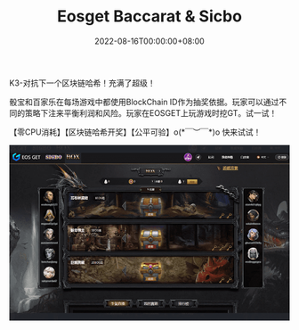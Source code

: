 ﻿---
title: "Eosget Baccarat & Sicbo"
description: "K3-对抗下一个区块链哈希！满的"
date: 2022-08-16T00:00:00+08:00
lastmod: 2022-08-16T00:00:00+08:00
draft: false
authors: ["boogArno"]
featuredImage: "eosget-baccarat-sicbo.png"
tags: ["Gambling","Eosget Baccarat & Sicbo"]
categories: ["nfts"]
nfts: ["Gambling"]
blockchain: "EOS"
website: "https://baccarat.eosget.io/"
twitter: ""
discord: ""
telegram: "https://t.me/eosgetsicboen"
github: ""
youtube: ""
twitch: ""
facebook: ""
instagram: ""
reddit: ""
medium: ""
steam: ""
gitbook: ""
googleplay: ""
appstore: ""
status: "Live"
weight: 
lightgallery: true
toc: true
pinned: false
recommend: false
recommend1: false
---
K3-对抗下一个区块链哈希！充满了超级！

骰宝和百家乐在每场游戏中都使用BlockChain ID作为抽奖依据。玩家可以通过不同的策略下注来平衡利润和风险。玩家在EOSGET上玩游戏时挖GT。试一试！

<p>【零CPU消耗】【区块链哈希开奖】【公平可验】o(*￣︶￣*)o 快来试试！</p>

![eosgetbaccaratsicbo-dapp-gambling-eos-image1_585856a5dbcdb29734a77e398fd82240](eosgetbaccaratsicbo-dapp-gambling-eos-image1_585856a5dbcdb29734a77e398fd82240.png)